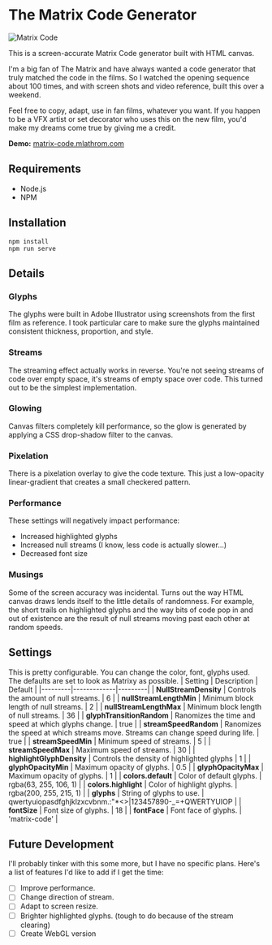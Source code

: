 # The Matrix Code Generator
![Matrix Code](https://storage.googleapis.com/mlathrom-github/matrix-code/matrix-code.jpg)

This is a screen-accurate Matrix Code generator built with HTML canvas.

I'm a big fan of The Matrix and have always wanted a code generator that truly matched the code in the films. So I watched the opening sequence about 100 times, and with screen shots and video reference, built this over a weekend.

Feel free to copy, adapt, use in fan films, whatever you want. If you happen to be a VFX artist or set decorator who uses this on the new film, you'd make my dreams come true by giving me a credit.

**Demo:** [matrix-code.mlathrom.com](https://matrix-code.mlathrom.com)

## Requirements
- Node.js
- NPM

## Installation
```console
npm install
npm run serve
```
## Details
### Glyphs
The glyphs were built in Adobe Illustrator using screenshots from the first film as reference. I took particular care to make sure the glyphs maintained consistent thickness, proportion, and style.

### Streams
The streaming effect actually works in reverse. You're not seeing streams of code over empty space, it's streams of empty space over code. This turned out to be the simplest implementation.

### Glowing
Canvas filters completely kill performance, so the glow is generated by applying a CSS drop-shadow filter to the canvas.

### Pixelation
There is a pixelation overlay to give the code texture. This just a low-opacity linear-gradient that creates a small checkered pattern.

### Performance
These settings will negatively impact performance:
- Increased highlighted glyphs
- Increased null streams (I know, less code is actually slower...)
- Decreased font size

### Musings
Some of the screen accuracy was incidental. Turns out the way HTML canvas draws lends itself to the little details of randomness. For example, the short trails on highlighted glyphs and the way bits of code pop in and out of existence are the result of null streams moving past each other at random speeds.

## Settings
This is pretty configurable. You can change the color, font, glyphs used. The defaults are set to look as Matrixy as possible.
| Setting | Description | Default |
|---------|-------------|---------|
| **NullStreamDensity** | Controls the amount of null streams. | 6 |
| **nullStreamLengthMin** | Minimum block length of null streams. | 2 |
| **nullStreamLengthMax** | Minimum block length of null streams. | 36 |
| **glyphTransitionRandom** | Ranomizes the time and speed at which glyphs change. | true |
| **streamSpeedRandom** | Ranomizes the speed at which streams move. Streams can change speed during life. | true |
| **streamSpeedMin** | Minimum speed of streams. | 5 |
| **streamSpeedMax** | Maximum speed of streams. | 30 |
| **highlightGlyphDensity** | Controls the density of highlighted glyphs | 1 |
| **glyphOpacityMin** | Maximum opacity of glyphs. | 0.5 |
| **glyphOpacityMax** | Maximum opacity of glyphs. | 1 |
| **colors.default** | Color of default glyphs. | rgba(63, 255, 106, 1) |
| **colors.highlight** | Color of highlight glyphs. | rgba(200, 255, 215, 1) |
| **glyphs** | String of glyphs to use. | qwertyuiopasdfghjklzxcvbnm.:"*<>|123457890-_=+QWERTYUIOP  |
| **fontSize** | Font size of glyphs. | 18 |
| **fontFace** | Font face of glyphs. | 'matrix-code' |

## Future Development
I'll probably tinker with this some more, but I have no specific plans. Here's a list of features I'd like to add if I get the time:
- [ ] Improve performance.
- [ ] Change direction of stream.
- [ ] Adapt to screen resize.
- [ ] Brighter highlighted glyphs. (tough to do because of the stream clearing)
- [ ] Create WebGL version
